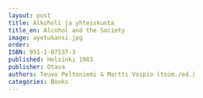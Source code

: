 ```yaml
---
layout: post
title: Alkoholi ja yhteiskunta
title_en: Alcohol and the Society
image: ayetukansi.jpg
order:
ISBN: 951-1-07537-3
published: Helsinki 1983
publisher: Otava
authors: Teuvo Peltoniemi & Martti Voipio (toim./ed.)
categories: Books
---
```


